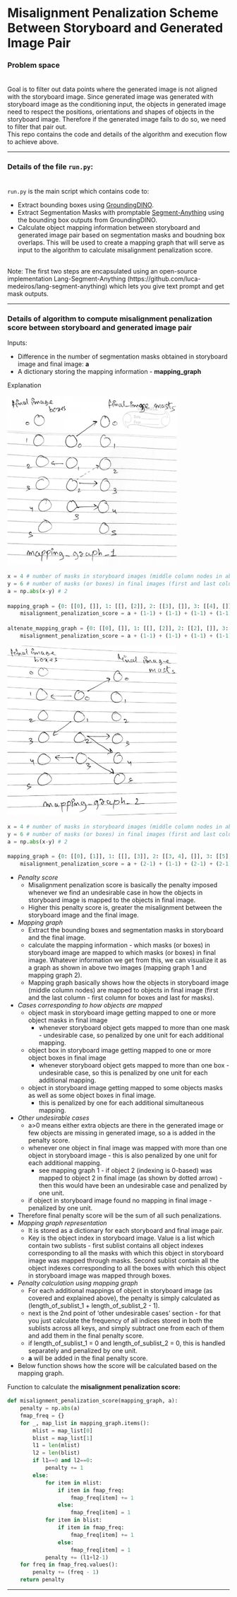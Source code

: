 # Misalignment Penalization Scheme Between Storyboard and Generated Image Pair

### Problem space<br><br>
Goal is to filter out data points where the generated image is not aligned with the storyboard image. Since generated image was generated with storyboard image as the conditioning input, the objects in generated image need to respect the positions, orientations and shapes of objects in the storyboard image.
Therefore if the generated image fails to do so, we need to filter that pair out.
<br>
This repo contains the code and details of the algorithm and execution flow to achieve above.
<hr>

### Details of the file ``run.py``:<br><br>
``run.py`` is the main script which contains code to:
- Extract bounding boxes using [GroundingDINO](https://github.com/IDEA-Research/GroundingDINO).
- Extract Segmentation Masks with promptable [Segment-Anything](https://github.com/facebookresearch/segment-anything) using the bounding box outputs from GroundingDINO.
- Calculate object mapping information between storyboard and generated image pair based on segmentation masks and boudning box overlaps. This will be used to create a mapping graph that will serve as input to the algorithm to calculate misalignment penalization score.
<br>
Note: The first two steps are encapsulated using an open-source implementation Lang-Segment-Anything (https://github.com/luca-medeiros/lang-segment-anything) which lets you give text prompt and get mask outputs.
<hr>

### Details of algorithm to compute misalignment penalization score between storyboard and generated image pair

Inputs:

- Difference in the number of segmentation masks obtained in storyboard image and final image: **a**
- A dictionary storing the mapping information - **mapping_graph**

Explanation

<img src="./images/mapping_graph_1.png" alt="mapping_graph_1" height="384" width="384"/>

```python
x = 4 # number of masks in storyboard images (middle column nodes in above graph)
y = 6 # number of masks (or boxes) in final images (first and last column nodes)
a = np.abs(x-y) # 2

mapping_graph = {0: [[0], []], 1: [[], [2]], 2: [[3], []], 3: [[4], []]} 
	misalignment_penalization_score = a + (1-1) + (1-1) + (1-1) + (1-1) = 2

altenate_mapping_graph = {0: [[0], []], 1: [[], [2]], 2: [[2], []], 3: [[4], []]}
	misalignment_penalization_score = a + (1-1) + (1-1) + (1-1) + (1-1) + 1 = 3
```

<img src="./images/mapping_graph_2.png" alt="mapping_graph_2" height="384" width="384"/>

```python
x = 4 # number of masks in storyboard images (middle column nodes in above graph)
y = 6 # number of masks (or boxes) in final images (first and last column nodes)
a = np.abs(x-y) # 2

mapping_graph = {0: [[0], [1]], 1: [[], [3]], 2: [[3, 4], []], 3: [[5], [4]]} 
	misalignment_penalization_score = a + (2-1) + (1-1) + (2-1) + (2-1) + 2 = 7
```

- *Penalty score*
    - Misalignment penalization score is basically the penalty imposed whenever we find an undesirable case in how the objects in storyboard image is mapped to the objects in final image.
    - Higher this penalty score is, greater the misalignment between the storyboard image and the final image.
- *Mapping graph*
    - Extract the bounding boxes and segmentation masks in storyboard and the final image.
    - calculate the mapping information - which masks (or boxes) in storyboard image are mapped to which masks (or boxes) in final image. Whatever information we get from this, we can visualize it as a graph as shown in above two images (mapping graph 1 and mapping graph 2).
    - Mapping graph basically shows how the objects in storyboard image (middle column nodes) are mapped to objects in final image (first and the last column - first column for boxes and last for masks).
- *Cases corresponding to how objects are mapped*
    - object mask in storyboard image getting mapped to one or more object masks in final image
        - whenever storyboard object gets mapped to more than one mask - undesirable case, so penalized by one unit for each additional mapping.
    - object box in storyboard image getting mapped to one or more object boxes in final image
        - whenever storyboard object gets mapped to more than one box - undesirable case, so this is penalized by one unit for each additional mapping.
    - object in storyboard image getting mapped to some objects masks as well as some object boxes in final image.
        - this is penalized by one for each additional simultaneous mapping.
- *Other undesirable cases*
    - a>0 means either extra objects are there in the generated image or few objects are missing in generated image, so a is added in the penalty score.
    - whenever one object in final image was mapped with more than one object in storyboard image - this is also penalized by one unit for each additional mapping.
        - see mapping graph 1 - if object 2 (indexing is 0-based) was mapped to object 2 in final image (as shown by dotted arrow) - then this would have been an undesirable case and penalized by one unit.
    - if object in storyboard image found no mapping in final image - penalized by one unit.
- Therefore final penalty score will be the sum of all such penalizations.
- *Mapping graph representation*
    - It is stored as a dictionary for each storyboard and final image pair.
    - Key is the object index in storyboard image. Value is a list which contain two sublists - first sublist contains all object indexes corresponding to all the masks with which this object in storyboard image was mapped through masks. Second sublist contain all the object indexes corresponding to all the boxes with which this object in storyboard image was mapped through boxes.
- *Penalty calculation using mapping graph*
    - For each additional mappings of object in storyboard image (as covered and explained above), the penalty is simply calculated as (length_of_sublist_1 + length_of_sublist_2 - 1).
    - next is the 2nd point of ‘other undesirable cases’ section - for that you just calculate the frequency of all indices stored in both the sublists across all keys, and simply subtract one from each of them and add them in the final penalty score.
    - if length_of_sublist_1 = 0 and length_of_sublist_2 = 0, this is handled separately and penalized by one unit.
    - **a** will be added in the final penalty score.
- Below function shows how the score will be calculated based on the mapping graph.

Function to calculate the **misalignment penalization score:**

```python
def misalignment_penalization_score(mapping_graph, a):
    penalty = np.abs(a)
    fmap_freq = {}
    for _, map_list in mapping_graph.items():
        mlist = map_list[0]
        blist = map_list[1]
        l1 = len(mlist)
        l2 = len(blist)
        if l1==0 and l2==0:
            penalty += 1
        else:
            for item in mlist:
                if item in fmap_freq:
                    fmap_freq[item] += 1
                else:
                    fmap_freq[item] = 1
            for item in blist:
                if item in fmap_freq:
                    fmap_freq[item] += 1
                else:
                    fmap_freq[item] = 1
            penalty += (l1+l2-1)
    for freq in fmap_freq.values():
        penalty += (freq - 1)
    return penalty
```
<hr>
